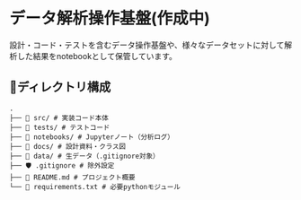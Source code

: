 # データ解析操作基盤(作成中)

設計・コード・テストを含むデータ操作基盤や、様々なデータセットに対して解析した結果をnotebookとして保管しています。

## 📁ディレクトリ構成
~~~
.
├── 📂 src/ # 実装コード本体
├── 🧪 tests/ # テストコード
├── 📓 notebooks/ # Jupyterノート（分析ログ）
├── 📄 docs/ # 設計資料・クラス図
├── 📁 data/ # 生データ（.gitignore対象）
├── 🛡 .gitignore # 除外設定
├── 📝 README.md # プロジェクト概要
└── 🔧 requirements.txt # 必要pythonモジュール
~~~

